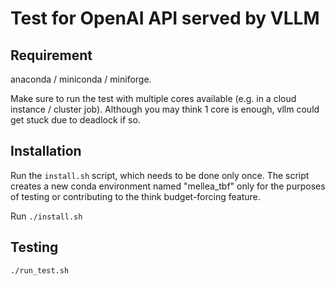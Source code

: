 
# Test for OpenAI API served by VLLM

## Requirement

anaconda / miniconda / miniforge.

Make sure to run the test with multiple cores available (e.g. in a cloud instance / cluster job).
Although you may think 1 core is enough,
vllm could get stuck due to deadlock if so.

## Installation

Run the `install.sh` script, which needs to be done only once.
The script creates a new conda environment named "mellea_tbf" only for the purposes of testing or contributing to the think budget-forcing feature.

Run `./install.sh`

## Testing

``` shell
./run_test.sh
```
